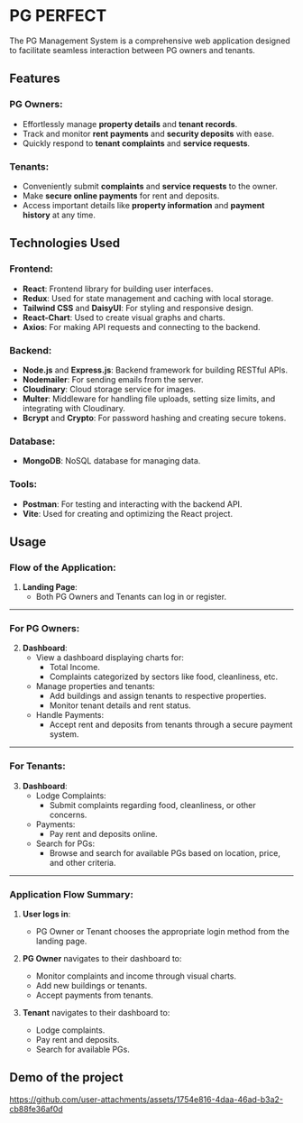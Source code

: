 # PG PERFECT

The PG Management System is a comprehensive web application designed to facilitate seamless interaction between PG owners and tenants.


## Features

### PG Owners:
- Effortlessly manage **property details** and **tenant records**.
- Track and monitor **rent payments** and **security deposits** with ease.
- Quickly respond to **tenant complaints** and **service requests**.

### Tenants:
- Conveniently submit **complaints** and **service requests** to the owner.
- Make **secure online payments** for rent and deposits.
- Access important details like **property information** and **payment history** at any time.

## Technologies Used

### Frontend:
- **React**: Frontend library for building user interfaces.
- **Redux**: Used for state management and caching with local storage.
- **Tailwind CSS** and **DaisyUI**: For styling and responsive design.
- **React-Chart**: Used to create visual graphs and charts.
- **Axios**: For making API requests and connecting to the backend.

### Backend:
- **Node.js** and **Express.js**: Backend framework for building RESTful APIs.
- **Nodemailer**: For sending emails from the server.
- **Cloudinary**: Cloud storage service for images.
- **Multer**: Middleware for handling file uploads, setting size limits, and integrating with Cloudinary.
- **Bcrypt** and **Crypto**: For password hashing and creating secure tokens.

### Database:
- **MongoDB**: NoSQL database for managing data.

### Tools:
- **Postman**: For testing and interacting with the backend API.
- **Vite**: Used for creating and optimizing the React project.
## Usage

### Flow of the Application:

1. **Landing Page**:  
   - Both PG Owners and Tenants can log in or register.

---

### For PG Owners:
2. **Dashboard**:  
   - View a dashboard displaying charts for:
     - Total Income.
     - Complaints categorized by sectors like food, cleanliness, etc.
   - Manage properties and tenants:
     - Add buildings and assign tenants to respective properties.
     - Monitor tenant details and rent status.
   - Handle Payments:
     - Accept rent and deposits from tenants through a secure payment system.

---

### For Tenants:
3. **Dashboard**:
   - Lodge Complaints:
     - Submit complaints regarding food, cleanliness, or other concerns.
   - Payments:
     - Pay rent and deposits online.
   - Search for PGs:
     - Browse and search for available PGs based on location, price, and other criteria.

---

### Application Flow Summary:

1. **User logs in**:  
   - PG Owner or Tenant chooses the appropriate login method from the landing page.

2. **PG Owner** navigates to their dashboard to:
   - Monitor complaints and income through visual charts.
   - Add new buildings or tenants.
   - Accept payments from tenants.

3. **Tenant** navigates to their dashboard to:
   - Lodge complaints.
   - Pay rent and deposits.
   - Search for available PGs.

## Demo of the project
https://github.com/user-attachments/assets/1754e816-4daa-46ad-b3a2-cb88fe36af0d
